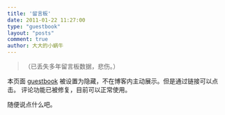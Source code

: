 ```yaml
---
title: '留言板'
date: 2011-01-22 11:27:00
type: "guestbook"
layout: "posts"
comment: true
author: 大大的小蜗牛
---
```


>（已丢失多年留言板数据，悲伤。）

本页面 [guestbook](https://eallion.com/guestbook) 被设置为隐藏，不在博客内主动展示。但是通过链接可以点击。
评论功能已被修复，目前可以正常使用。

随便说点什么吧。